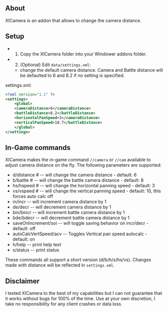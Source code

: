 ## About

XICamera is an addon that allows to change the camera distance.

## Setup

- 1) Copy the XICamera folder into your Windower addons folder.
- 2) (Optional) Edit `data/settings.xml`:
   - change the default camera distance. Camera and Battle distance will be defaulted to 6 and 8.2 if no setting is specified.

settings.xml:

```xml
<?xml version="1.1" ?>
<settings>
    <global>
	<cameraDistance>6</cameraDistance>
	<battleDistance>8.2</battleDistance>
	<horizontalPanSpeed>3</cameraDistance>
	<verticalPanSpeed>10.7</battleDistance>
    </global>
</settings>
```

## In-Game commands

XICamera makes the in-game command `//camera` or `//cam` available to adjust camera distance on the fly.
The following parameters are supported:

- d/distance #          -- will change the camera distance - default: 6
- b/battle #            -- will change the battle camera distance - default: 8
- hs/hspeed #           -- will change the horizontal panning speed - default: 3
- vs/vspeed #           -- will change the vertical panning speed - default: 10, this forces auto calc off
- in/incr		        -- will increment camera distance by 1
- de/decr		        -- will decrement camera distance by 1
- bin/bincr		        -- will increment battle camera distance by 1
- bde/bdecr		        -- will decrement battle camera distance by 1
- saveOnIncrement/soi   -- will toggle saving behavior on incr/decr - default: off
- autoCalcVertSpeed/acv -- Toggles Vertical pan speed autocalc - default: on
- h/help                -- print help text
- s/status              -- print status

These commands all support a short version (d/b/h/s/hs/vs).
Changes made with distance will be reflected in `settings.xml`.

## Disclaimer

I tested XICamera to the best of my capabilities but I can not guarantee that it works without bugs for 100% of the time.
Use at your own discretion, I take no responsibility for any client crashes or data loss.
